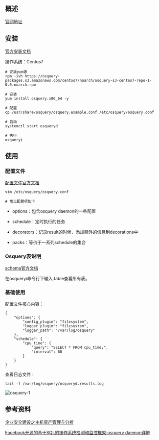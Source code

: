 ## 概述
[官网地址](https://osquery.io/)

## 安装
[官方安装文档](https://osquery.readthedocs.io/en/stable/installation/install-linux/)

操作系统：Centos7

```
# 安装yum源
rpm -ivh https://osquery-packages.s3.amazonaws.com/centos7/noarch/osquery-s3-centos7-repo-1-0.0.noarch.rpm

# 安装
yum install osquery.x86_64 -y

# 配置
cp /usr/share/osquery/osquery.example.conf /etc/osquery/osquery.conf

# 启动
systemctl start osqueryd

# 执行
osqueryi
```

## 使用
### 配置文件
[配置文件官方文档](https://osquery.readthedocs.io/en/stable/deployment/configuration/)

```
vim /etc/osquery/osquery.conf

# 常见配置项如下
```

* options：包含osquery daemon的一些配置

* schedule：定时执行的任务

* decorators：记录result的时候，添加额外的信息到decorations中

* packs：等价于一系列schedule的集合

### Osquery表说明
[schema官方文档](https://osquery.io/schema/3.3.0)

在osqueryi命令行下输入.table查看所有表。


### 基础使用
配置文件核心内容：

```
{
    "options": {
        "config_plugin": "filesystem",
        "logger_plugin": "filesystem",
        "logger_path": "/var/log/osquery"
    },
    "schedule": {
        "cpu_time": {
            "query": "SELECT * FROM cpu_time;",
            "interval": 60
        }
    }
}
```

查看日志文件：

```
tail -f /var/log/osquery/osqueryd.results.log
```

![osquery-1](https://github.com/bloodzer0/Enterprise_Security_Build--Open_Source/blob/master/Infrastructure%20Security/IDS%20IPS/img/osquery-1.png)

## 参考资料
[企业安全建设之主机资产管理与分析](http://www.freebuf.com/articles/security-management/127851.html)

[Facebook开源的基于SQL的操作系统检测和监控框架:osquery daemon详解](https://www.cnblogs.com/xuxinkun/p/5640047.html)
